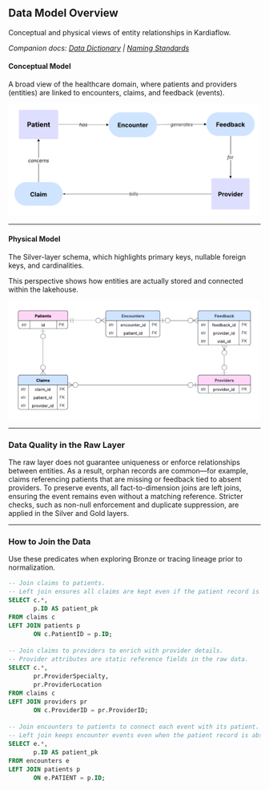 ## Data Model Overview

Conceptual and physical views of entity relationships in Kardiaflow.

_Companion docs: [Data Dictionary](./data_dictionary.md) | [Naming Standards](./naming_standards.md)_

#### Conceptual Model

A broad view of the healthcare domain, where patients and providers (entities) are linked to encounters, claims, and feedback (events).

![Conceptual Model](assets/erd_conceptual_model2.png)

---

#### Physical Model

The Silver-layer schema, which highlights primary keys, nullable foreign keys, and cardinalities.

This perspective shows how entities are actually stored and connected within the lakehouse.

![Physical Model](assets/erd_physical_model2.png)

---

### Data Quality in the Raw Layer

The raw layer does not guarantee uniqueness or enforce relationships between entities. As a result, orphan records are common—for example, claims referencing patients that are missing or feedback tied to absent providers. To preserve events, all fact-to-dimension joins are left joins, ensuring the event remains even without a matching reference. Stricter checks, such as non-null enforcement and duplicate suppression, are applied in the Silver and Gold layers.

---

### How to Join the Data

Use these predicates when exploring Bronze or tracing lineage prior to normalization.

```sql
-- Join claims to patients.
-- Left join ensures all claims are kept even if the patient record is missing.
SELECT c.*,
       p.ID AS patient_pk
FROM claims c
LEFT JOIN patients p
       ON c.PatientID = p.ID;

-- Join claims to providers to enrich with provider details.
-- Provider attributes are static reference fields in the raw data.
SELECT c.*,
       pr.ProviderSpecialty,
       pr.ProviderLocation
FROM claims c
LEFT JOIN providers pr
       ON c.ProviderID = pr.ProviderID;

-- Join encounters to patients to connect each event with its patient.
-- Left join keeps encounter events even when the patient record is absent.
SELECT e.*,
       p.ID AS patient_pk
FROM encounters e
LEFT JOIN patients p
       ON e.PATIENT = p.ID;
```
